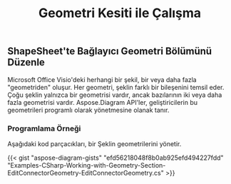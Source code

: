 ﻿---
title: Geometri Kesiti ile Çalışma
type: docs
weight: 190
url: /tr/net/working-with-geometry-section/
description: Bu bölümde Aspose.Diagram kullanılarak Visio geometrisinin nasıl elde edileceği açıklanmaktadır.
---
## **ShapeSheet'te Bağlayıcı Geometri Bölümünü Düzenle**
Microsoft Office Visio'deki herhangi bir şekil, bir veya daha fazla "geometriden" oluşur. Her geometri, şeklin farklı bir bileşenini temsil eder. Çoğu şeklin yalnızca bir geometrisi vardır, ancak bazılarının iki veya daha fazla geometrisi vardır. Aspose.Diagram API'ler, geliştiricilerin bu geometrileri programlı olarak yönetmesine olanak tanır.
### **Programlama Örneği**
Aşağıdaki kod parçacıkları, bir Şeklin geometrilerini yönetir.

{{< gist "aspose-diagram-gists" "efd56218048f8b0ab925efd494227fdd" "Examples-CSharp-Working-with-Geometry-Section-EditConnectorGeometry-EditConnectorGeometry.cs" >}}
